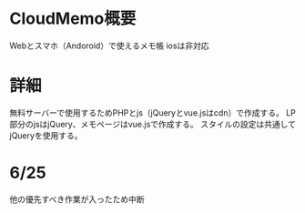 # CloudMemo概要
Webとスマホ（Andoroid）で使えるメモ帳
iosは非対応

# 詳細
無料サーバーで使用するためPHPとjs（jQueryとvue.jsはcdn）で作成する。
LP部分のjsはjQuery、メモページはvue.jsで作成する。
スタイルの設定は共通してjQueryを使用する。

# 6/25
他の優先すべき作業が入ったため中断
